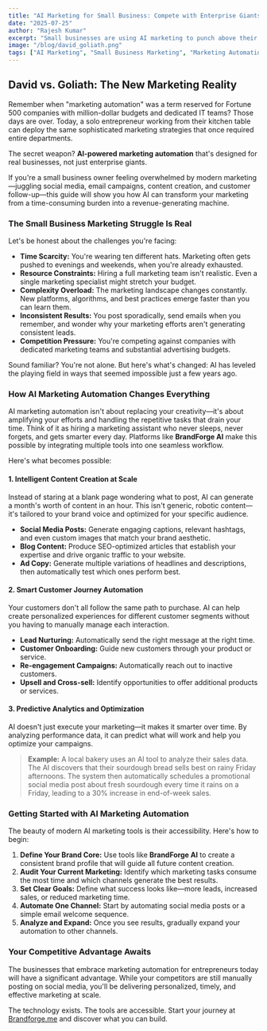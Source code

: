 ```yaml
---
title: "AI Marketing for Small Business: Compete with Enterprise Giants on Any Budget"
date: "2025-07-25"
author: "Rajesh Kumar"
excerpt: "Small businesses are using AI marketing to punch above their weight class. Discover how entrepreneurs are leveraging intelligent tools to create enterprise-level marketing campaigns without the enterprise budget or team."
image: "/blog/david_goliath.png"
tags: ["AI Marketing", "Small Business Marketing", "Marketing Automation", "Business Growth", "Digital Marketing Strategy"]
---
```


## David vs. Goliath: The New Marketing Reality

Remember when "marketing automation" was a term reserved for Fortune 500 companies with million-dollar budgets and dedicated IT teams? Those days are over. Today, a solo entrepreneur working from their kitchen table can deploy the same sophisticated marketing strategies that once required entire departments.

The secret weapon? **AI-powered marketing automation** that's designed for real businesses, not just enterprise giants.

If you're a small business owner feeling overwhelmed by modern marketing—juggling social media, email campaigns, content creation, and customer follow-up—this guide will show you how AI can transform your marketing from a time-consuming burden into a revenue-generating machine.

### The Small Business Marketing Struggle Is Real

Let's be honest about the challenges you're facing:

- **Time Scarcity:** You're wearing ten different hats. Marketing often gets pushed to evenings and weekends, when you're already exhausted.
- **Resource Constraints:** Hiring a full marketing team isn't realistic. Even a single marketing specialist might stretch your budget.
- **Complexity Overload:** The marketing landscape changes constantly. New platforms, algorithms, and best practices emerge faster than you can learn them.
- **Inconsistent Results:** You post sporadically, send emails when you remember, and wonder why your marketing efforts aren't generating consistent leads.
- **Competition Pressure:** You're competing against companies with dedicated marketing teams and substantial advertising budgets.

Sound familiar? You're not alone. But here's what's changed: AI has leveled the playing field in ways that seemed impossible just a few years ago.

### How AI Marketing Automation Changes Everything

AI marketing automation isn't about replacing your creativity—it's about amplifying your efforts and handling the repetitive tasks that drain your time. Think of it as hiring a marketing assistant who never sleeps, never forgets, and gets smarter every day. Platforms like **BrandForge AI** make this possible by integrating multiple tools into one seamless workflow.

Here's what becomes possible:

#### 1. Intelligent Content Creation at Scale
Instead of staring at a blank page wondering what to post, AI can generate a month's worth of content in an hour. This isn't generic, robotic content—it's tailored to your brand voice and optimized for your specific audience.

- **Social Media Posts:** Generate engaging captions, relevant hashtags, and even custom images that match your brand aesthetic.
- **Blog Content:** Produce SEO-optimized articles that establish your expertise and drive organic traffic to your website.
- **Ad Copy:** Generate multiple variations of headlines and descriptions, then automatically test which ones perform best.

#### 2. Smart Customer Journey Automation
Your customers don't all follow the same path to purchase. AI can help create personalized experiences for different customer segments without you having to manually manage each interaction.

- **Lead Nurturing:** Automatically send the right message at the right time.
- **Customer Onboarding:** Guide new customers through your product or service.
- **Re-engagement Campaigns:** Automatically reach out to inactive customers.
- **Upsell and Cross-sell:** Identify opportunities to offer additional products or services.

#### 3. Predictive Analytics and Optimization
AI doesn't just execute your marketing—it makes it smarter over time. By analyzing performance data, it can predict what will work and help you optimize your campaigns.

> **Example:** A local bakery uses an AI tool to analyze their sales data. The AI discovers that their sourdough bread sells best on rainy Friday afternoons. The system then automatically schedules a promotional social media post about fresh sourdough every time it rains on a Friday, leading to a 30% increase in end-of-week sales.

### Getting Started with AI Marketing Automation
The beauty of modern AI marketing tools is their accessibility. Here's how to begin:

1. **Define Your Brand Core:** Use tools like **BrandForge AI** to create a consistent brand profile that will guide all future content creation.
2. **Audit Your Current Marketing:** Identify which marketing tasks consume the most time and which channels generate the best results.
3. **Set Clear Goals:** Define what success looks like—more leads, increased sales, or reduced marketing time.
4. **Automate One Channel:** Start by automating social media posts or a simple email welcome sequence.
5. **Analyze and Expand:** Once you see results, gradually expand your automation to other channels.

### Your Competitive Advantage Awaits
The businesses that embrace marketing automation for entrepreneurs today will have a significant advantage. While your competitors are still manually posting on social media, you'll be delivering personalized, timely, and effective marketing at scale.

The technology exists. The tools are accessible. Start your journey at [Brandforge.me](/signup) and discover what you can build.
